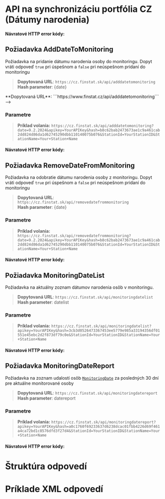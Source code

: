 # API na synchronizáciu portfólia CZ (Dátumy narodenia)

[](monitoring-categories.md ':include')

#### Návratové HTTP error kódy:

[](../../../common/http/errorcodes-sk.md ':include')

## Požiadavka AddDateToMonitoring
Požiadavka na pridanie dátumu narodenia osoby do monitoringu.
Dopyt vráti odpoveď `true` pri úspešnom a `false`  pri neúspešnom pridaní do monitoringu

> **Dopytovaná URL**: ```https://cz.finstat.sk/api/adddatetomonitoring```<br />
> **Hash parameter**: {date}
<!--> **Dopytovaná URL**: ```https://www.finstat.cz/api/adddatetomonitoring```<br /> -->

### Parametre
[](../../../common/parameters/monitoring-addremove-date-sk.md ':include')

[](../../../common/parameters/parameterscz-sk.md ':include')

> **Príklad volania:** ```https://cz.finstat.sk/api/adddatetomonitoring?date=9.2.2024&apikey=YourAPIKey&hash=b8c62bab2473673ae1c9a461cab2dd824d86da1d62745290dbb110140075b076&StationId=YourStationID&StationName=Your+Station+Name```

#### Návratové HTTP error kódy:
[](../../../common/http/errorcodes-sk.md ':include')

## Požiadavka RemoveDateFromMonitoring
Požiadavka na odobratie dátumu narodenia osoby z monitoringu.
Dopyt vráti odpoveď `true` pri úspešnom a `false`  pri neúspešnom pridaní do monitoringu

> **Dopytovaná URL**: ```https://cz.finstat.sk/api/removedatefrommonitoring```<br />
> **Hash parameter**: {date}
<!-- > **Dopytovaná URL**: ```https://www.finstat.cz/api/removedatefrommonitoring```<br /> -->

### Parametre
[](../../../common/parameters/monitoring-addremove-date-sk.md ':include')

[](../../../common/parameters/parameterscz-sk.md ':include')

> **Príklad volania:** ```https://cz.finstat.sk/api/removedatefrommonitoring?date=9.2.2024&apikey=YourAPIKey&hash=b8c62bab2473673ae1c9a461cab2dd824d86da1d62745290dbb110140075b076&StationId=YourStationID&StationName=Your+Station+Name```

#### Návratové HTTP error kódy:
[](../../../common/http/errorcodes-sk.md ':include')

## Požiadavka MonitoringDateList
Požiadavka na aktuálny zoznam dátumov narodenia osôb v monitoringu.

> **Dopytovaná URL**: ```https://cz.finstat.sk/api/monitoringdatelist```<br />
> **Hash parameter**: datelist
<!-- > **Dopytovaná URL**: ```https://www.finstat.cz/api/monitoringdatelist```<br /> -->

### Parametre
[](../../../common/parameters/monitoring-category-sk.md ':include')

[](../../../common/parameters/parameterscz-sk.md ':include')

> **Príklad volania:** ```https://cz.finstat.sk/api/monitoringdatelist?apikey=YourAPIKey&hash=3cb3d0526473367453ee5779e985a33194356df01551e45ebc2d2f873df79c0e&StationId=YourStationID&StationName=Your+Station+Name```

#### Návratové HTTP error kódy:
[](../../../common/http/errorcodes-sk.md ':include')

## Požiadavka MonitoringDateReport
Požiadavka na zoznam udalostí osôb [`MonitoringDate`](#MonitoringDate) za posledných 30 dní pre aktuálne monitorované osoby

> **Dopytovaná URL**: ```https://cz.finstat.sk/api/monitoringdatereport```<br />
> **Hash parameter**: datereport
<!-- > **Dopytovaná URL**: ```https://www.finstat.cz/api/monitoringdatereport```<br /> -->

### Parametre
[](../../../common/parameters/monitoring-category-sk.md ':include')

[](../../../common/parameters/parameterscz-sk.md ':include')

> **Príklad volania:** ```https://cz.finstat.sk/api/monitoringdatereport?apikey=YourAPIKey&hash=a0c1760f69233637d6238dcac01fbb4226d69f461a4ca72bd1c8576dfd3f27d4&StationId=YourStationID&StationName=Your+Station+Name```

#### Návratové HTTP error kódy:
[](../../../common/http/errorcodes-sk.md ':include')

# Štruktúra odpovedí

[](../../../common/responses/monitoring-categories-sk.md ':include')

[](../../../common/responses/monitoring-date-sk.md ':include')

# Príklade XML odpovedí

[](../../../common/examples/monitoring-categories.md ':include')

[](../../../common/examples/monitoring-datelist.md ':include')

[](../../../common/examples/monitoring-datereport.md ':include')